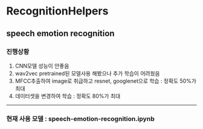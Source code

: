 # RecognitionHelpers

## speech emotion recognition

### 진행상황
1. CNN모델 성능이 안좋음
2. wav2vec pretrained된 모델사용 해봤으나 추가 학습이 어려웠음
3. MFCC추출하여 image로 취급하고 resnet, googlenet으로 학습 : 정확도 50%가 최대
4. 데이터셋을 변경하여 학습 : 정확도 80%가 최대

---
### 현재 사용 모델 : speech-emotion-recognition.ipynb
